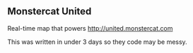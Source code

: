 ## Monstercat United

Real-time map that powers http://united.monstercat.com

This was written in under 3 days so they code may be messy.
